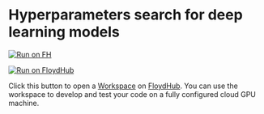 # Hyperparameters search for deep learning models

[![Run on FH](https://static.floydhub.com/button/button-small.svg)](https://floydhub.com/run)

[![Run on FloydHub](https://static.floydhub.com/button/button.svg)](https://floydhub.com/run)

Click this button to open a [Workspace](https://blog.floydhub.com/workspaces/) on [FloydHub](https://www.floydhub.com/?utm_medium=readme&utm_source=hyperparameters_search_examples&utm_campaign=sept_2018). You can use the workspace to develop and test your code on a fully configured cloud GPU machine.